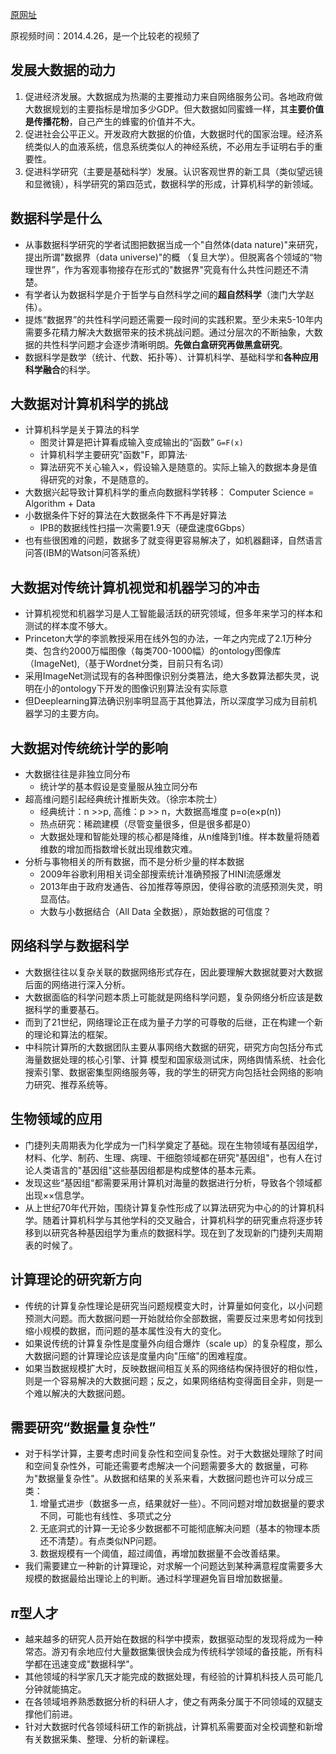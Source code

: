 
[原网址](https://www.xuetangx.com/learn/THU08091000278/THU08091000278/5881531/video/9062932)

原视频时间：2014.4.26，是一个比较老的视频了

## 发展大数据的动力

1. 促进经济发展。大数据成为热潮的主要推动力来自网络服务公司。各地政府做大数据规划的主要指标是增加多少GDP。但大数据如同蜜蜂一样，其**主要价值是传播花粉**，自己产生的蜂蜜的价值并不大。
2. 促进社会公平正义。开发政府大数据的价值，大数据时代的国家治理。经济系统类似人的血液系统，信息系统类似人的神经系统，不必用左手证明右手的重要性。
3. 促进科学研究（主要是基础科学）发展。认识客观世界的新工具（类似望远镜和显微镜），科学研究的第四范式，数据科学的形成，计算机科学的新领域。

## 数据科学是什么

- 从事数据科学研究的学者试图把数据当成一个"自然体(data nature)"来研究，提出所谓"数据界（data universe)"的概
（复旦大学）。但脱离各个领域的“物理世界”，作为客观事物接存在形式的"数据界"究竟有什么共性问题还不清楚。
- 有学者认为数据科学是介于哲学与自然科学之间的**超自然科学**（澳门大学赵伟）。
- 提炼“数据界”的共性科学问题还需要一段时间的实践积累。至少未来5-10年内需要多花精力解决大数据带来的技术挑战问题。通过分层次的不断抽象，大数据的共性科学问题才会逐步清晰明朗。**先做白盒研究再做黑盒研究**。
- 数据科学是数学（统计、代数、拓扑等）、计算机科学、基础科学和**各种应用科学融合**的科学。

## 大数据对计算机科学的挑战

- 计算机科学是关于算法的科学
  - 图灵计算是把计算看成输入变成输出的“函数” `G=F(x)`
  - 计算机科学主要研究"函数"F，即算法·
  - 算法研究不关心输入×，假设输入是随意的。实际上输入的数据本身是值得研究的对象，不是随意的。
- 大数据兴起导致计算机科学的重点向数据科学转移： Computer Science = Algorithm + Data
- 小数据条件下好的算法在大数据条件下不再是好算法
  - IPB的数据线性扫描一次需要1.9天（硬盘速度6Gbps）
- 也有些很困难的问题，数据多了就变得更容易解决了，如机器翻译，自然语言问答(IBM的Watson问答系统）

## 大数据对传统计算机视觉和机器学习的冲击

- 计算机视觉和机器学习是人工智能最活跃的研究领域，但多年来学习的样本和测试的样本度不够大。
- Princeton大学的李凯教授采用在线外包的办法，一年之内完成了2.1万种分类、包含约2000万幅图像（每类700-1000幅）的ontology图像库（ImageNet),（基于Wordnet分类，目前只有名词）
- 采用ImageNet测试现有的各种图像识别分类篡法，绝大多数算法都失灵，说明在小的ontology下开发的图像识别算法没有实际意
- 但Deeplearning算法确识别率明显高于其他算法，所以深度学习成为目前机器学习的主要方向。

## 大数据对传统统计学的影响

- 大数据往往是非独立同分布
  - 统计学的基本假设是变量服从独立同分布
- 超高维问题引起经典统计推断失效。（徐宗本院士）
  - 经典统计：n >>p, 高维：p >> n，大数据高堆度 p=o(e×p(n))
  - 热点研究：稀疏建模（尽管变量很多，但是很多都是0）
  - 大数据处理和智能处理的核心都是降维，从n维降到1维。样本数量将随着维数的增加而指数增长就出现维数灾难。
- 分析与事物相关的所有数据，而不是分析少量的样本数据
  - 2009年谷歌利用相关词全部搜索统计准确预报了HINI流感爆发
  - 2013年由于政府发通告、谷加推荐等原因，使得谷歌的流感预测失灵，明显高估。
  - 大数与小数据结合（All Data 全数据），原始数据的可信度？

## 网络科学与数据科学

- 大数据往往以复杂关联的数据网络形式存在，因此要理解大数据就要对大数据后面的网络进行深入分析。
- 大数据面临的科学问题本质上可能就是网络科学问题，复杂网络分析应该是数据科学的重要基石。
- 而到了21世纪，网络理论正在成为量子力学的可尊敬的后继，正在构建一个新的理论和算法的框架。
- 中科院计算所的大数据团队主要从事网络大数据的研究，研究方向包括分布式海量数据处理的核心引擎、计算
模型和国家级测试床，网络舆情系统、社会化搜索引擎、数据密集型网络服务等，我的学生的研究方向包括社会网络的影响力研究、推荐系统等。

## 生物领域的应用
- 门捷列夫周期表为化学成为一门科学奠定了基础。现在生物领域有基因组学，材料、化学、制药、生理、病理、干细胞领域都在研究"基因组"，也有人在讨论人类语言的"基因组"这些基因组都是构成整体的基本元素。
- 发现这些“基因组“都需要采用计算机对海量的数据进行分析，导致各个领域都出现××信息学。
- 从上世纪70年代开始，围绕计算复杂性形成了以算法研究为中心的的计算机科学。随着计算机科学与其他学科的交叉融合，计算机科学的研究重点将逐步转移到以研究各种基因组学为重点的数据科学。现在到了发现新的门捷列夫周期表的时候了。

## 计算理论的研究新方向

- 传统的计算复杂性理论是研究当问题规模变大时，计算量如何变化，以小问题预测大问题。而大数据问题一开始就给你全部数据，需要反过来思考如何找到缩小规模的数据，而问题的基本属性没有大的变化。
- 如果说传统的计算复杂性是度量外向组合爆炸（scale up）的复杂程度，那么大数据问题的计算理论应该是度量内向"压缩"的困难程度。
- 如果当数据规模扩大时，反映数据间相互关系的网络结构保持很好的相似性，则是一个容易解决的大数据问题；反之，如果网络结构变得面目全非，则是一个难以解决的大数据问题。

## 需要研究“数据量复杂性”

- 对于科学计算，主要考虑时间复杂性和空间复杂性。对于大数据处理除了时间和空间复杂性外，可能还需要考虑解决一个问题需要多大的
数据量，可称为"数据量复杂性"。从数据和结果的关系来看，大数据问题也许可以分成三类：
  1. 增量式进步（数据多一点，结果就好一些）。不同问题对增加数据量的要求不同，可能也有线性、多项式之分
  1. 无底洞式的计算一无论多少数据都不可能彻底解决问题（基本的物理本质还不清楚）。有点类似NP问题。
  3. 数据规模有一个阈值，超过阈值，再增加数据量不会改善结果。
- 我们需要建立一种新的计算理论，对求解一个问题达到某种满意程度需要多大规模的数据最给出理论上的判断。通过科学理避免盲目增加数据量。

## $\pi$型人才

- 越来越多的研究人员开始在数据的科学中摸索，数据驱动型的发现将成为一种常态。游刃有余地应付大量数据集很快会成为传统科学领域的备技能，所有科学都在迅速变成"数据科学"。
- 其他领域的科学家几天才能完成的数据处理，有经验的计算机科技人员可能几分钟就能搞定。
- 在各领域培养熟悉数据分析的科研人才，使之有两条分属于不同领域的双腿支撑他们前进。
- 针对大数据时代各领域科研工作的新挑战，计算机系需要面对全校调整和新增有关数据采集、整理、分析的新课程。
